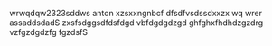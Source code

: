 wrwqdqw2323sddws anton
xzsxxngnbcf
dfsdfvsdssdxxzx
wq  wrer
assaddsdadS
zxsfsdggsdfdsfdgd
vbfdgdgdzgd
ghfghxfhdhdzgzdrg
vzfgzdgdzfg
fgzdsfS
